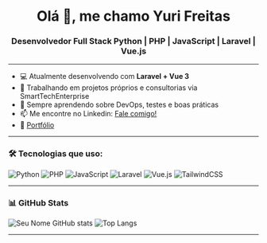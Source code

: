 <h1 align="center">Olá 👋, me chamo Yuri Freitas</h1>
<h3 align="center">Desenvolvedor Full Stack Python | PHP | JavaScript | Laravel | Vue.js</h3>

---

- 💻 Atualmente desenvolvendo com **Laravel + Vue 3**
- 🔭 Trabalhando em projetos próprios e consultorias via SmartTechEnterprise
- 🌱 Sempre aprendendo sobre DevOps, testes e boas práticas
- 📫 Me encontre no Linkedin: [Fale comigo!]([https://wa.me/SEUNUMEROAQUI](https://www.linkedin.com/in/yuri-queiroz-77552419a/))
- 💼 [Portfólio](https://projeto-portifolio-weld-seven.vercel.app/)

---

### 🛠️ Tecnologias que uso:
![Python](https://img.shields.io/badge/Python-3670A0?style=for-the-badge&logo=python&logoColor=FFDD57)
![PHP](https://img.shields.io/badge/PHP-777BB4?style=for-the-badge&logo=php&logoColor=white)
![JavaScript](https://img.shields.io/badge/JavaScript-F7DF1E?style=for-the-badge&logo=javascript&logoColor=black)
![Laravel](https://img.shields.io/badge/Laravel-red?style=for-the-badge&logo=laravel&logoColor=white)
![Vue.js](https://img.shields.io/badge/Vue.js-35495E?style=for-the-badge&logo=vue.js&logoColor=4FC08D)
![TailwindCSS](https://img.shields.io/badge/TailwindCSS-38B2AC?style=for-the-badge&logo=tailwind-css&logoColor=white)


---

### 📊 GitHub Stats

![Seu Nome GitHub stats](https://github-readme-stats.vercel.app/api?username=yurifreitas&show_icons=true&theme=tokyonight)
![Top Langs](https://github-readme-stats.vercel.app/api/top-langs/?username=yurifreitas&layout=compact&theme=tokyonight)

---

